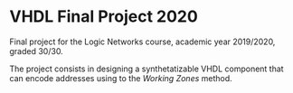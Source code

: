 # VHDL Final Project 2020
Final project for the Logic Networks course, academic year 2019/2020, graded 30/30.

The project consists in designing a synthetatizable VHDL component that can encode addresses using to the _Working Zones_ method.
